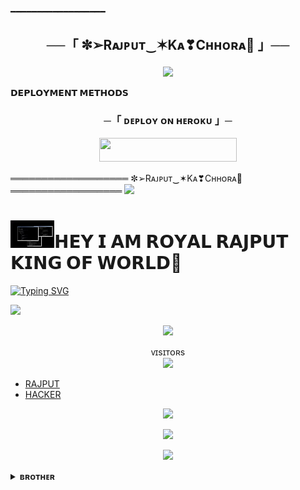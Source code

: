 ━━━━━━━━━━━━━━━━━━

<h2 align="center">

 ──「 ✼➢Rᴀᴊᴘᴜᴛ‿✶Kᴀ❣Cʜʜᴏʀᴀ👑 」──

</h2>

<p align="center">

  <img src="https://telegra.ph/file/909bd5efe4bebb70d3438.jpg">

</p>

<p align="center">

<b>𝗗𝗘𝗣𝗟𝗢𝗬𝗠𝗘𝗡𝗧 𝗠𝗘𝗧𝗛𝗢𝗗𝗦</b>
</p>
<h3 align="center">

 ─「 ᴅᴇᴩʟᴏʏ ᴏɴ ʜᴇʀᴏᴋᴜ 」─

</h3>

<p align="center"><a href="https://dashboard.heroku.com/new?template=https://github.com/Rajpomane/royalrajput-"> <img src="https://img.shields.io/badge/Deploy%20On%20Heroku-black?style=for-the-badge&logo=heroku" width="220" height="38.45"/></a></p>

═══════════════════
 ✼➢Rᴀᴊᴘᴜᴛ‿✶Kᴀ❣Cʜʜᴏʀᴀ👑 
══════════════════
<a href="https://www.youtube.com/watch?v=dQw4w9WgXcQ"><img src="https://user-images.githubusercontent.com/73097560/115834477-dbab4500-a447-11eb-908a-139a6edaec5c.gif"></a>
<h1> <img src="https://github.com/MrProgrammer72/MrProgrammer72/blob/main/resources/codes.webp" width="70px">𝗛𝗘𝗬 𝗜 𝗔𝗠 𝗥𝗢𝗬𝗔𝗟 𝗥𝗔𝗝𝗣𝗨𝗧 𝗞𝗜𝗡𝗚 𝗢𝗙 𝗪𝗢𝗥𝗟𝗗🖤

</h1><p align="center">

 [![Typing SVG](https://readme-typing-svg.herokuapp.com?duration=4000&color=FFA500&multiline=true&width=550&height=200&lines=HEY+BABY++%E2%9C%A8++;I'M+Rajpomane+RAJPUT+FROM+UP%2CINDIA+%F0%9F%92%AB;I'M+PURSING+MY+BTECHCS%F0%9F%8E%93;MY+INTREST+IS+IN+WEB+DEVELOPEMENT;AND+I+HAVE+COMPLECTED+C/C++%2CHTML%2CCSS+FROM+GOOGLE+)](https://git.io/typing-svg)
 
<a href="https://www.youtube.com/watch?v=dQw4w9WgXcQ"><img src="https://user-images.githubusercontent.com/73097560/115834477-dbab4500-a447-11eb-908a-139a6edaec5c.gif"></a>

<p align="middle"><a href="https://github.com/Rajpomane"><img src="https://img.shields.io/badge/GitHub-100000?style=for-the-badge&logo=github&logoColor=orange"></a>

 <p align="center">ᴠɪsɪᴛᴏʀs<br><img src="https://profile-counter.glitch.me/Rajpomane/count.svg"><br>

  
- [RAJPUT](https://t.me/BATTERY_ABOUT_TO_DAI_ERROR)
- [HACKER](https://t.me/HACKER_XD_BOT_07_BOT)
<p align="center">
<a href="https://telegram.me/freinds_hindi_chatting_group_126"><img src="https://img.shields.io/badge/-Support%20Group-blue.svg?style=for-the-badge&logo=Telegram"></a>
</p>

<p align="center">
<a href="https://t.me/attiudedp"><img src="https://img.shields.io/badge/-Support%20Channel-blue.svg?style=for-the-badge&logo=Telegram"></a>
</p>

<p align="center">
<a href="https://t.me/BATTERY_ABOUT_TO_DAI_ERROR"><img src="https://img.shields.io/badge/-Support%20owner-blue.svg?style=for-the-badge&logo=Telegram"></a>
</p>

<details>
<summary><b>ʙʀᴏᴛʜᴇʀ</b></summary>
<br>

-❤️ Get STRING_SESSION from below:
[![GenerateString](https://img.shields.io/badge/repl.it-generateString-yellowgreen)](https://replit.com/@BATTERY_ABOUT_TO_DAI_ERROR/String-Session-Generator) ``Pyrogram``
